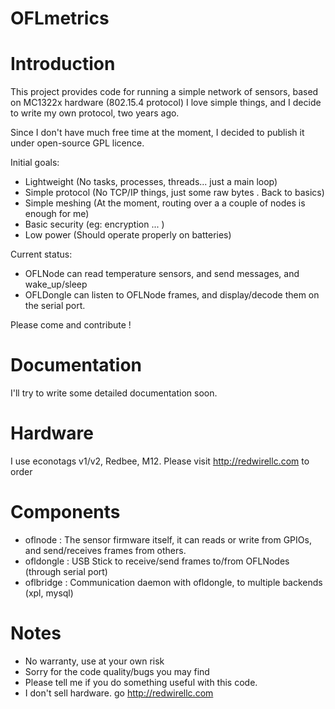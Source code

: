OFLmetrics
==========

# Introduction

This project provides code for running a simple network of sensors, based on MC1322x hardware (802.15.4 protocol)
I love simple things, and I decide to write my own protocol, two years ago. 

Since I don't have much free time at the moment, I decided to publish it under open-source GPL licence.

Initial goals:


- Lightweight (No tasks, processes, threads... just a main loop)
- Simple protocol (No TCP/IP things, just some raw bytes . Back to basics)
- Simple meshing (At the moment, routing over a a couple of nodes is enough for me)
- Basic security (eg: encryption ... ) 
- Low power (Should operate properly on batteries)

Current status: 

- OFLNode can read temperature sensors, and send messages, and wake_up/sleep
- OFLDongle can listen to OFLNode frames, and display/decode them on the serial port. 



Please come and contribute ! 

# Documentation 

I'll try to write some detailed documentation soon. 


# Hardware 

I use econotags v1/v2, Redbee, M12. 
Please visit http://redwirellc.com to order 

# Components 


- oflnode   : The sensor firmware itself, it can reads or write from GPIOs, and send/receives frames from others.
- ofldongle : USB Stick to receive/send frames to/from OFLNodes (through serial port) 
- oflbridge : Communication daemon with ofldongle, to multiple backends (xpl, mysql)


# Notes

- No warranty, use at your own risk
- Sorry for the code quality/bugs you may find
- Please tell me if you do something useful with this code. 
- I don't sell hardware. go  http://redwirellc.com

